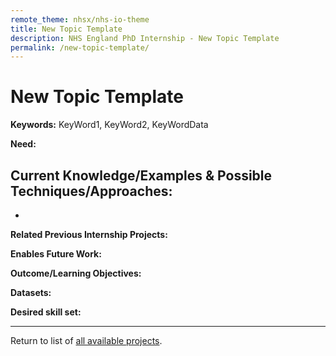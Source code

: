 ```yaml
---
remote_theme: nhsx/nhs-io-theme
title: New Topic Template
description: NHS England PhD Internship - New Topic Template
permalink: /new-topic-template/
---
```


# New Topic Template

**Keywords:** KeyWord1, KeyWord2, KeyWordData 

**Need:**  

**Current Knowledge/Examples & Possible Techniques/Approaches:**
- 
- 

**Related Previous Internship Projects:** 


**Enables Future Work:**
 

**Outcome/Learning Objectives:**


**Datasets:** 


**Desired skill set:**


---
Return to list of [all available projects](https://nhsx.github.io/nhsx-internship-projects/).
